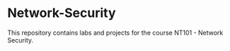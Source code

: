 # Network-Security
This repository contains labs and projects for the course NT101 - Network Security.
